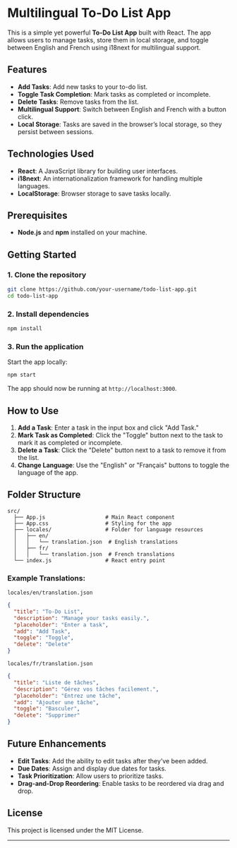 # Multilingual To-Do List App

This is a simple yet powerful **To-Do List App** built with React. The app allows users to manage tasks, store them in local storage, and toggle between English and French using i18next for multilingual support.

## Features

- **Add Tasks**: Add new tasks to your to-do list.
- **Toggle Task Completion**: Mark tasks as completed or incomplete.
- **Delete Tasks**: Remove tasks from the list.
- **Multilingual Support**: Switch between English and French with a button click.
- **Local Storage**: Tasks are saved in the browser’s local storage, so they persist between sessions.

## Technologies Used

- **React**: A JavaScript library for building user interfaces.
- **i18next**: An internationalization framework for handling multiple languages.
- **LocalStorage**: Browser storage to save tasks locally.

## Prerequisites

- **Node.js** and **npm** installed on your machine.

## Getting Started

### 1. Clone the repository

```bash
git clone https://github.com/your-username/todo-list-app.git
cd todo-list-app
```

### 2. Install dependencies

```bash
npm install
```

### 3. Run the application

Start the app locally:

```bash
npm start
```

The app should now be running at `http://localhost:3000`.

## How to Use

1. **Add a Task**: Enter a task in the input box and click "Add Task."
2. **Mark Task as Completed**: Click the "Toggle" button next to the task to mark it as completed or incomplete.
3. **Delete a Task**: Click the "Delete" button next to a task to remove it from the list.
4. **Change Language**: Use the "English" or "Français" buttons to toggle the language of the app.

## Folder Structure

```plaintext
src/
  ├── App.js                   # Main React component
  ├── App.css                  # Styling for the app
  ├── locales/                 # Folder for language resources
  │   ├── en/
  │   │   └── translation.json  # English translations
  │   ├── fr/
  │   │   └── translation.json  # French translations
  └── index.js                 # React entry point
```

### Example Translations:

`locales/en/translation.json`
```json
{
  "title": "To-Do List",
  "description": "Manage your tasks easily.",
  "placeholder": "Enter a task",
  "add": "Add Task",
  "toggle": "Toggle",
  "delete": "Delete"
}
```

`locales/fr/translation.json`
```json
{
  "title": "Liste de tâches",
  "description": "Gérez vos tâches facilement.",
  "placeholder": "Entrez une tâche",
  "add": "Ajouter une tâche",
  "toggle": "Basculer",
  "delete": "Supprimer"
}
```

## Future Enhancements

- **Edit Tasks**: Add the ability to edit tasks after they’ve been added.
- **Due Dates**: Assign and display due dates for tasks.
- **Task Prioritization**: Allow users to prioritize tasks.
- **Drag-and-Drop Reordering**: Enable tasks to be reordered via drag and drop.

## License

This project is licensed under the MIT License.

---

